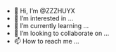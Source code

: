 - 👋 Hi, I’m @ZZZHUYX
- 👀 I’m interested in ...
- 🌱 I’m currently learning ...
- 💞️ I’m looking to collaborate on ...
- 📫 How to reach me ...

<!---
ZZZHUYX/ZZZHUYX is a ✨ special ✨ repository because its `README.md` (this file) appears on your GitHub profile.
You can click the Preview link to take a look at your changes.
--->
